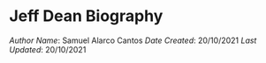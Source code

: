 # Jeff Dean Biography
*Author Name*: Samuel Alarco Cantos
*Date Created*: 20/10/2021
*Last Updated*: 20/10/2021


